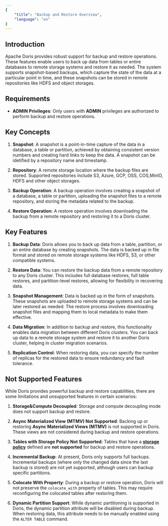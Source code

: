 ```yaml
---
{
    "title": "Backup and Restore Overview",
    "language": "en"
}
---
```


<!--
Licensed to the Apache Software Foundation (ASF) under one
or more contributor license agreements.  See the NOTICE file
distributed with this work for additional information
regarding copyright ownership.  The ASF licenses this file
to you under the Apache License, Version 2.0 (the
"License"); you may not use this file except in compliance
with the License.  You may obtain a copy of the License at

  http://www.apache.org/licenses/LICENSE-2.0

Unless required by applicable law or agreed to in writing,
software distributed under the License is distributed on an
"AS IS" BASIS, WITHOUT WARRANTIES OR CONDITIONS OF ANY
KIND, either express or implied.  See the License for the
specific language governing permissions and limitations
under the License.
-->

## Introduction

Apache Doris provides robust support for backup and restore operations. These features enable users to back up data from tables or entire databases to remote storage systems and restore it as needed. The system supports snapshot-based backups, which capture the state of the data at a particular point in time, and these snapshots can be stored in remote repositories like HDFS and object storages.

## Requirements

- **ADMIN Privileges**: Only users with **ADMIN** privileges are authorized to perform backup and restore operations.

## Key Concepts

1. **Snapshot**:
   A snapshot is a point-in-time capture of the data in a database, a table or partition, achieved by obtaining consistent version numbers and creating hard links to keep the data. A snapshot can be idetified by a repository name and timestamp.

2. **Repository**:
   A remote storage location where the backup files are stored. Supported repositories include S3, Azure, GCP, OSS, COS,MinIO, HDFS and other object storages.

3. **Backup Operation**:
   A backup operation involves creating a snapshot of a database, a table or partition, uploading the snapshot files to a remote repository, and storing the metadata related to the backup.

4. **Restore Operation**:
   A restore operation involves downloading the backup from a remote repository and restoring it to a Doris cluster.

## Key Features

1. **Backup Data**:
   Doris allows you to back up data from a table, partition, or an entire database by creating snapshots. The data is backed up in file format and stored on remote storage systems like HDFS, S3, or other compatible systems.

2. **Restore Data**:
   You can restore the backup data from a remote repository to any Doris cluster. This includes full database restores, full table restores, and partition-level restores, allowing for flexibility in recovering data.

3. **Snapshot Management**:
   Data is backed up in the form of snapshots. These snapshots are uploaded to remote storage systems and can be later restored as needed. The restore process involves downloading snapshot files and mapping them to local metadata to make them effective.

4. **Data Migration**:
   In addition to backup and restore, this functionality enables data migration between different Doris clusters. You can back up data to a remote storage system and restore it to another Doris cluster, helping in cluster migration scenarios.

5. **Replication Control**:
   When restoring data, you can specify the number of replicas for the restored data to ensure redundancy and fault tolerance.

## Not Supported Features

While Doris provides powerful backup and restore capabilities, there are some limitations and unsupported features in certain scenarios:

1. **Storage&Compute Decoupled**:
   Storage and compute decoupling mode does not support backup and restore.

2. **Async Materialized View (MTMV) Not Supported**:
   Backing up or restoring **Async Materialized Views (MTMV)** is not supported in Doris. These views are not considered during backup and restore operations.

3. **Tables with Storage Policy Not Supported**:
   Tables that have a [**storage policy**](../../../table-desgin/tiered-storage/remote-storage.md) defined are **not supported** for backup and restore operations.

4. **Incremental Backup**:
   At present, Doris only supports full backups. Incremental backups (where only the changed data since the last backup is stored) are not yet supported, although users can backup specific partitions.

5. **Colocate With Property**:
   During a backup or restore operation, Doris will not preserve the `colocate_with` property of tables. This may require reconfiguring the colocated tables after restoring them.

6. **Dynamic Partition Support**:
   While dynamic partitioning is supported in Doris, the dynamic partition attribute will be disabled during backup. When restoring data, this attribute needs to be manually enabled using the `ALTER TABLE` command.


